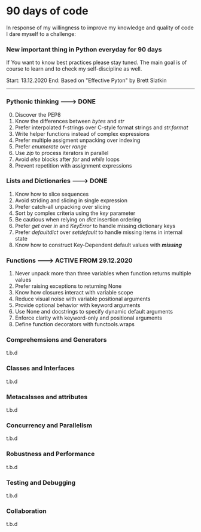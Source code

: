 # 90 days of code 

In response of my willingness to improve my knowledge and quality of code I dare myself to a challenge:

### New important thing in Python everyday for 90 days

If You want to know best practices please stay tuned.
The main goal is of course to learn and to check my self-discipline as well.

Start: 13.12.2020
End:
Based on "Effective Pyton" by Brett Slatkin

---

### Pythonic thinking ---> DONE
0. Discover the PEP8
1. Know the differences between *bytes* and *str*
2. Prefer interpolated f-strings over C-style format strings and *str.format*
3. Write helper functions instead of complex expressions
4. Prefer multiple assigment unpacking over indexing
5. Prefer *enumerate* over *range*
6. Use *zip* to process iterators in parallel
7. Avoid *else* blocks after *for* and *while* loops
8. Prevent repetition with assignment expressions

### Lists and Dictionaries ---> DONE
1. Know how to slice sequences
2. Avoid striding and slicing in single expression
3. Prefer catch-all unpacking over slicing
4. Sort by complex criteria using the *key* parameter
5. Be cautious when relying on *dict* insertion ordering
6. Prefer *get* over *in* and *KeyError* to handle missing dictionary keys
7. Prefer *defaultdict* over *setdefault* to handle missing items in internal state
8. Know how to construct Key-Dependent default values with *__missing__*

### Functions ---> ACTIVE FROM 29.12.2020
1. Never unpack more than three variables when function returns multiple values
2. Prefer raising exceptions to returning None
3. Know how closures interact with variable scope
4. Reduce visual noise with variable positional arguments
5. Provide optional behavior with keyword arguments
6. Use None and docstrings to specify dynamic default arguments
7. Enforce clarity with keyword-only and positional arguments
8. Define function decorators with functools.wraps

### Comprehemsions and Generators
t.b.d

### Classes and Interfaces 
t.b.d

### Metacalsses and attributes
t.b.d

### Concurrency and Parallelism
t.b.d

### Robustness and Performance 
t.b.d

### Testing and Debugging
t.b.d

### Collaboration 
t.b.d

